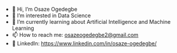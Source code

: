 - 👋 Hi, I’m Osaze Ogedegbe
- 👀 I’m interested in Data Science
- 🌱 I’m currently learning about Artificial Intelligence and Machine Learning
- 📫 How to reach me: osazeogedegbe2@gmail.com
- 🔗 LinkedIn: https://www.linkedin.com/in/osaze-ogedegbe/

<!---
OsazeOgedegbe/OsazeOgedegbe is a ✨ special ✨ repository because its `README.md` (this file) appears on your GitHub profile.
You can click the Preview link to take a look at your changes.
--->
